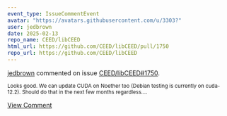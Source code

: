 ```yaml
---
event_type: IssueCommentEvent
avatar: "https://avatars.githubusercontent.com/u/3303?"
user: jedbrown
date: 2025-02-13
repo_name: CEED/libCEED
html_url: https://github.com/CEED/libCEED/pull/1750
repo_url: https://github.com/CEED/libCEED
---
```


<a href='https://github.com/jedbrown' target='_blank'>jedbrown</a> commented on issue <a href='https://github.com/CEED/libCEED/pull/1750' target='_blank'>CEED/libCEED#1750</a>.

<small>Looks good. We can update CUDA on Noether too (Debian testing is currently on cuda-12.2). Should do that in the next few months regardless....</small>

<a href='https://github.com/CEED/libCEED/pull/1750' target='_blank'>View Comment</a>